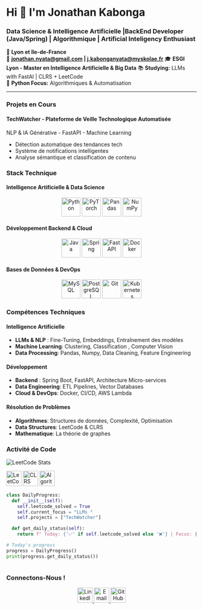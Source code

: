 # Hi 👋 I'm Jonathan Kabonga
### Data Science & Intelligence Artificielle |BackEnd Developer (Java/Spring) | Algorithmique | Artificial Inteligency Enthusiast


  
📍 **Lyon et île-de-France**  
📧 **jonathan.nyata@gmail.com | j.kabonganyata@myskolae.fr**
🎓 **ESGI Lyon - Master en Intelligence Artificielle & Big Data**
📚 **Studying:** LLMs with FastAI | CLRS + LeetCode  
🐍 **Python Focus:** Algorithmiques & Automatisation

---
### Projets en Cours
#### TechWatcher - Plateforme de Veille Technologique Automatisée
NLP & IA Générative - FastAPI - Machine Learning
- Détection automatique des tendances tech
- Système de notifications intelligentes
- Analyse sémantique et classification de contenu

### Stack Technique
#### Intelligence Artificielle & Data Science
<p align="center"> <img src="https://cdn.jsdelivr.net/gh/devicons/devicon/icons/python/python-original-wordmark.svg" width="50" title="Python" alt="Python"/> <img src="https://cdn.jsdelivr.net/gh/devicons/devicon/icons/pytorch/pytorch-original.svg" width="50" title="PyTorch" alt="PyTorch"/> <img src="https://cdn.jsdelivr.net/gh/devicons/devicon/icons/pandas/pandas-original-wordmark.svg" width="50" title="Pandas" alt="Pandas"/> <img src="https://cdn.jsdelivr.net/gh/devicons/devicon/icons/numpy/numpy-original.svg" width="50" title="NumPy" alt="NumPy"/> </p>

#### Développement Backend & Cloud
<p align="center"> <img src="https://cdn.jsdelivr.net/gh/devicons/devicon/icons/java/java-original-wordmark.svg" width="50" title="Java" alt="Java"/> <img src="https://cdn.jsdelivr.net/gh/devicons/devicon/icons/spring/spring-original-wordmark.svg" width="50" title="Spring" alt="Spring"/> <img src="https://cdn.jsdelivr.net/gh/devicons/devicon/icons/fastapi/fastapi-original.svg" width="50" title="FastAPI" alt="FastAPI"/> <img src="https://cdn.jsdelivr.net/gh/devicons/devicon/icons/docker/docker-original-wordmark.svg" width="50" title="Docker" alt="Docker"/> </p>

#### Bases de Données & DevOps
<p align="center"> <img src="https://cdn.jsdelivr.net/gh/devicons/devicon/icons/mysql/mysql-original-wordmark.svg" width="50" title="MySQL" alt="MySQL"/> <img src="https://cdn.jsdelivr.net/gh/devicons/devicon/icons/postgresql/postgresql-original-wordmark.svg" width="50" title="PostgreSQL" alt="PostgreSQL"/> <img src="https://cdn.jsdelivr.net/gh/devicons/devicon/icons/git/git-original-wordmark.svg" width="50" title="Git" alt="Git"/> <img src="https://cdn.jsdelivr.net/gh/devicons/devicon/icons/kubernetes/kubernetes-plain.svg" width="50" title="Kubernetes" alt="Kubernetes"/> </p>

### Compétences Techniques
#### Intelligence Artificielle
- **LLMs &  NLP** : Fine-Tuning, Embeddings, Entraînement des modèles
- **Machine Learning**: Clustering, Classification , Computer Vision
- **Data Processing**: Pandas, Numpy, Data Cleaning, Feature Engineering

#### Développement 
- **Backend** : Spring Boot, FastAPI, Architecture Micro-services
- **Data Engineering**: ETL Pipelines, Vector Databases
- **Cloud & DevOps**: Docker, CI/CD, AWS Lambda

#### Résolution de Problèmes 
- **Algorithmes**: Structures de données, Complexité, Optimisation
- **Data Structures**: LeetCode & CLRS
- **Mathematique**: La théorie de graphes

### Activité de Code
![LeetCode Stats](https://leetcard.jacoblin.cool/zenon26?theme=dark&font=baloo&ext=heatmap)

<p aligne="center">

  <img src="https://leetcode.com/static/images/LeetCode_logo_rvs.png" width="40" title="LeetCode" alt="LeetCode"/>
  <img src="https://cdn-icons-png.flaticon.com/512/2103/2103633.png" width="40" title="CLRS" alt="CLRS"/>
  <img src="https://cdn-icons-png.flaticon.com/512/423/423092.png" width="40" title="Algorithms" alt="Algorithms"/>
</p>

```python
class DailyProgress:
  def __init__(self):
    self.leetcode_solved = True
    self.current_focus = "LLMs "
    self.projects = ["TechWatcher"]

  def get_daily_status(self):
    return f" Today: {'✅' if self.leetcode_solved else '❌'} | Focus: {self.current_focus}"

# Today's progress
progress = DailyProgress()
print(progress.get_daily_status())
  
```
### Connectons-Nous !
<p align="center"> <a href="https://www.linkedin.com/in/jonathan-kabonga-nyata-6431811b7/"> <img src="https://img.icons8.com/color/48/000000/linkedin.png" width="40" alt="LinkedIn"/> </a> <a href="mailto:jonathan.nyata@gmail.com"> <img src="https://img.icons8.com/color/48/000000/gmail.png" width="40" alt="Email"/> </a> <a href="https://github.com/thiszenon"> <img src="https://img.icons8.com/ios-glyphs/48/000000/github.png" width="40" alt="GitHub"/> </a> </p>


